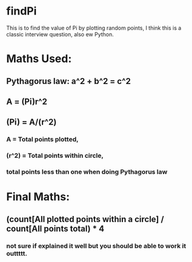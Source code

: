 # findPi
This is to find the value of Pi by plotting random points, I think this is a classic interview question, also ew Python.

# Maths Used:
## Pythagorus law: a^2 + b^2 = c^2
## A = (Pi)r^2
## (Pi) = A/(r^2)
### A = Total points plotted, 
### (r^2) = Total points within circle,
### total points less than one when doing Pythagorus law
  
# Final Maths:
## (count[All plotted points within a circle] / count[All points total) * 4

### not sure if explained it well but you should be able to work it outtttt.
